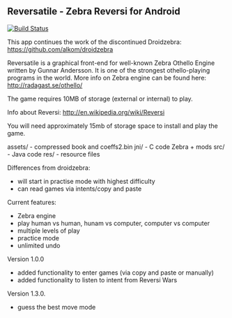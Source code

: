Reversatile - Zebra Reversi for Android 
---------------------------------------------------------------

[![Build Status](https://travis-ci.org/oers/oerszebra.svg?branch=master)](https://travis-ci.org/oers/oerszebra)

This app continues the work of the discontinued Droidzebra: https://github.com/alkom/droidzebra

Reversatile is a graphical front-end for well-known Zebra Othello
Engine written by Gunnar Andersson. It is one of the strongest
othello-playing programs in the world. More info on Zebra engine
can be found here: http://radagast.se/othello/

The game requires 10MB of storage (external or internal) to play.

Info about Reversi: http://en.wikipedia.org/wiki/Reversi

You will need approximately 15mb of storage space to install
and play the game.

assets/ - compressed book and coeffs2.bin
jni/ - C code Zebra + mods
src/ - Java code
res/ - resource files

Differences from droidzebra:
- will start in practise mode with highest difficulty
- can read games via intents/copy and paste

Current features:
- Zebra engine
- play human vs human, hunam vs computer, computer vs computer
- multiple levels of play
- practice mode
- unlimited undo


Version 1.0.0

- added functionality to enter games (via copy and paste or manually)
- added functionality to listen to intent from Reversi Wars

Version 1.3.0.
 - guess the best move mode
